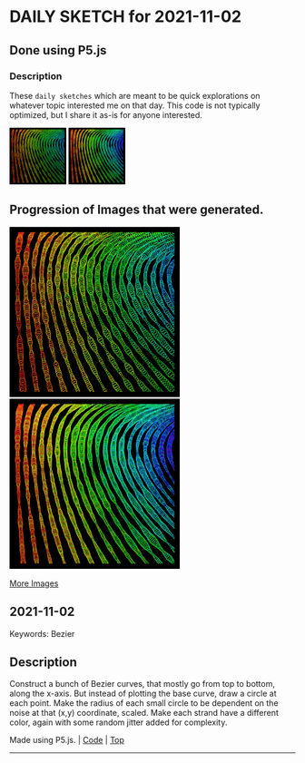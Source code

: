# DAILY SKETCH for 2021-11-02

## Done using P5.js

### Description

These `daily sketches` which are meant to be quick explorations     on whatever topic interested me on that day. This code is not typically optimized, but I share it as-is     for anyone interested.

<img src = 'images/keep_2021-11-06-13-20-57.png' width = '100'> <img src = 'images/keep_2021-11-06-13-24-15.png' width = '100'> 

## Progression of Images that were generated.

<img src = 'images/keep_2021-11-06-13-20-57.png' width = '300'> 
<img src = 'images/keep_2021-11-06-13-24-15.png' width = '300'> 


[More Images](2021-11-02/images) 


## 2021-11-02
Keywords: Bezier
 

## Description 

 Construct a bunch of Bezier curves, that mostly go from top to bottom, along 
 the x-axis. But instead of plotting the base curve, draw a circle at each point.
 Make the radius of each small circle to be dependent on the noise at that (x,y) coordinate, scaled.
 Make each strand have a different color, again with some random jitter added for complexity.
 

Made using P5.js. | [Code](2021/2021-11-02/) | [Top](#daily-sketches) 

-----

